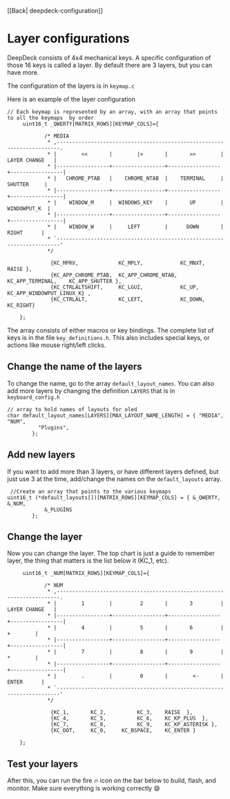[[Back| deepdeck-configuration]]
# Layer configurations

DeepDeck consists of 4x4 mechanical keys. A specific configuration of those 16 keys is called a layer. By default there are 3 layers, but you can have more.

The configuration of the layers is in `keymap.c`

Here is an example of the layer configuration

```
// Each keymap is represented by an array, with an array that points to all the keymaps  by order
	 uint16_t _QWERTY[MATRIX_ROWS][KEYMAP_COLS]={

			/* MEDIA
			 * ,-----------------------------------------------------------------------.
			 * |        <<       |        |>       |       >>        |  LAYER CHANGE   |
			 * |-----------------+-----------------+-----------------+-----------------|
			 * |   CHROME_PTAB   |    CHROME_NTAB  |    TERMINAL     |     SHUTTER     |
			 * |-----------------+-----------------+-----------------+-----------------|
			 * |    WINDOW_M     |  WINDOWS_KEY    |       UP        |    WINDOWPUT_K  |
			 * |-----------------+-----------------+-----------------+-----------------|
			 * |    WINDOW_W     |     LEFT        |      DOWN       |      RIGHT      |
			 * `-----------------------------------------------------------------------'
			 */

			  {KC_MPRV,             KC_MPLY,            KC_MNXT,            RAISE },
			  {KC_APP_CHROME_PTAB,  KC_APP_CHROME_NTAB, KC_APP_TERMINAL,    KC_APP_SHUTTER },
			  {KC_CTRLALTSHIFT,     KC_LGUI,            KC_UP,              KC_APP_WINDOWPUT_LINUX_K} ,
			  {KC_CTRLALT,          KC_LEFT,            KC_DOWN,            KC_RIGHT}

	};
```

The array consists of either macros or key bindings. The complete list of keys is in the file `key_definitions.h`. This also includes special keys, or actions like mouse right/left clicks.

## Change the name of the layers

To change the name, go to the array `default_layout_names`. You can also add more layers by changing the definition `LAYERS` that is in `keyboard_config.h`
```
// array to hold names of layouts for oled
char default_layout_names[LAYERS][MAX_LAYOUT_NAME_LENGTH] = { "MEDIA", "NUM",
		  "Plugins",
		};
```

## Add new layers

If you want to add more than 3 layers, or have different layers defined, but just use 3 at the time, add/change the names on the `default_layouts` array.
```
 //Create an array that points to the various keymaps
uint16_t (*default_layouts[])[MATRIX_ROWS][KEYMAP_COLS] = { &_QWERTY, &_NUM,
			&_PLUGINS
		};
```

## Change the layer

Now you can change the layer. The top chart is just a guide to remember layer, the thing that matters is the list below it (KC_1, etc).

```
	 uint16_t _NUM[MATRIX_ROWS][KEYMAP_COLS]={

		 	/* NUM
			 * ,-----------------------------------------------------------------------.
			 * |        1        |         2       |       3         |  LAYER CHANGE   |
			 * |-----------------+-----------------+-----------------+-----------------|
			 * |        4        |         5       |       6         |        +        |
			 * |-----------------+-----------------+-----------------+-----------------|
			 * |        7        |         8       |       9         |        *        |
			 * |-----------------+-----------------+-----------------+-----------------|
			 * |        .        |         0       |        <-       |      ENTER      |
			 * `-----------------------------------------------------------------------'
			 */

			  {KC_1,       KC_2,          KC_3,    RAISE  },
			  {KC_4,       KC_5,          KC_6,    KC_KP_PLUS  },
			  {KC_7,       KC_8,          KC_9,    KC_KP_ASTERISK },
			  {KC_DOT,     KC_0,     KC_BSPACE,    KC_ENTER }

	};
```

## Test your layers

After this, you can run the fire :fire: icon on the bar below to build, flash, and monitor. Make sure everything is working correctly :smile: 
